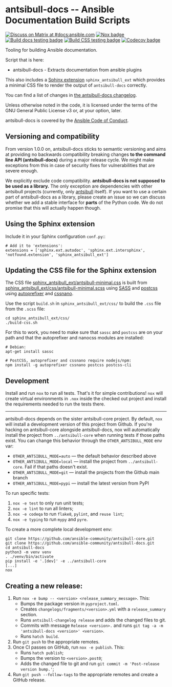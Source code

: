 <!--
Copyright (c) Ansible Project
GNU General Public License v3.0+ (see LICENSES/GPL-3.0-or-later.txt or https://www.gnu.org/licenses/gpl-3.0.txt)
SPDX-License-Identifier: GPL-3.0-or-later
-->

# antsibull-docs -- Ansible Documentation Build Scripts
[![Discuss on Matrix at #docs:ansible.com](https://img.shields.io/matrix/docs:ansible.com.svg?server_fqdn=ansible-accounts.ems.host&label=Discuss%20on%20Matrix%20at%20%23docs:ansible.com&logo=matrix)](https://matrix.to/#/#docs:ansible.com)
[![Nox badge](https://github.com/ansible-community/antsibull-docs/actions/workflows/nox.yml/badge.svg)](https://github.com/ansible-community/antsibull-docs/actions/workflows/nox.yml)
[![Build docs testing badge](https://github.com/ansible-community/antsibull-docs/workflows/antsibull-docs%20tests/badge.svg?event=push&branch=main)](https://github.com/ansible-community/antsibull-docs/actions?query=workflow%3A%22antsibull-docs+tests%22+branch%3Amain)
[![Build CSS testing badge](https://github.com/ansible-community/antsibull-docs/workflows/Build%20CSS/badge.svg?event=push&branch=main)](https://github.com/ansible-community/antsibull-docs/actions?query=workflow%3A%22Build+CSS%22+branch%3Amain)
[![Codecov badge](https://img.shields.io/codecov/c/github/ansible-community/antsibull-docs)](https://codecov.io/gh/ansible-community/antsibull-docs)

Tooling for building Ansible documentation.

Script that is here:

* antsibull-docs - Extracts documentation from ansible plugins

This also includes a [Sphinx extension](https://www.sphinx-doc.org/en/master/) `sphinx_antsibull_ext` which provides a minimal CSS file to render the output of `antsibull-docs` correctly.

You can find a list of changes in [the antsibull-docs changelog](./CHANGELOG.rst).

Unless otherwise noted in the code, it is licensed under the terms of the GNU
General Public License v3 or, at your option, later.

antsibull-docs is covered by the [Ansible Code of Conduct](https://docs.ansible.com/ansible/latest/community/code_of_conduct.html).

## Versioning and compatibility

From version 1.0.0 on, antsibull-docs sticks to semantic versioning and aims at providing no backwards compatibility breaking changes **to the command line API (antsibull-docs)** during a major release cycle. We might make exceptions from this in case of security fixes for vulnerabilities that are severe enough.

We explicitly exclude code compatibility. **antsibull-docs is not supposed to be used as a library.** The only exception are dependencies with other antsibull projects (currently, only [antsibull](https://github.com/ansible-community/antsibull/) itself). If you want to use a certain part of antsibull-docs as a library, please create an issue so we can discuss whether we add a stable interface for **parts** of the Python code. We do not promise that this will actually happen though.

## Using the Sphinx extension

Include it in your Sphinx configuration ``conf.py``::

```
# Add it to 'extensions':
extensions = ['sphinx.ext.autodoc', 'sphinx.ext.intersphinx', 'notfound.extension', 'sphinx_antsibull_ext']
```

## Updating the CSS file for the Sphinx extension

The CSS file [sphinx_antsibull_ext/antsibull-minimal.css](https://github.com/ansible-community/antsibull-docs/blob/main/sphinx_antsibull_ext/antsibull-minimal.css) is built from [sphinx_antsibull_ext/css/antsibull-minimal.scss](https://github.com/ansible-community/antsibull-docs/blob/main/sphinx_antsibull_ext/src/antsibull-minimal.scss) using [SASS](https://sass-lang.com/) and [postcss](https://postcss.org/) using [autoprefixer](https://github.com/postcss/autoprefixer) and [cssnano](https://cssnano.co/).

Use the script `build.sh` in `sphinx_antsibull_ext/css/` to build the `.css` file from the `.scss` file:

```
cd sphinx_antsibull_ext/css/
./build-css.sh
```

For this to work, you need to make sure that `sassc` and `postcss` are on your path and that the autoprefixer and nanocss modules are installed:

```
# Debian:
apt-get install sassc

# PostCSS, autoprefixer and cssnano require nodejs/npm:
npm install -g autoprefixer cssnano postcss postcss-cli
```

## Development

Install and run `nox` to run all tests. That's it for simple contributions!
`nox` will create virtual environments in `.nox` inside the checked out project
and install the requirements needed to run the tests there.


---

antsibull-docs depends on the sister antsibull-core project.
By default, `nox` will install a development version of this project from
Github.
If you're hacking on antsibull-core alongside antsibull-docs, nox will automatically
install the project from `../antsibull-core` when running tests if those paths
exist.
You can change this behavior through the `OTHER_ANTSIBULL_MODE` env var:

- `OTHER_ANTSIBULL_MODE=auto` — the default behavior described above
- `OTHER_ANTSIBULL_MODE=local` — install the project from `../antsibull-core`.
  Fail if that paths doesn't exist.
- `OTHER_ANTSIBULL_MODE=git` — install the projects from the Github main branch
- `OTHER_ANTSIBULL_MODE=pypi` — install the latest version from PyPI


To run specific tests:

1. `nox -e test` to only run unit tests;
2. `nox -e lint` to run all linters;
3. `nox -e codeqa` to run `flake8`, `pylint`, and `reuse lint`;
4. `nox -e typing` to run `mypy` and `pyre`.

To create a more complete local development env:

``` console
git clone https://github.com/ansible-community/antsibull-core.git
git clone https://github.com/ansible-community/antsibull-docs.git
cd antsibull-docs
python3 -m venv venv
. ./venv/bin/activate
pip install -e '.[dev]' -e ../antsibull-core
[...]
nox
```

## Creating a new release:

1. Run `nox -e bump -- <version> <release_summary_message>`. This:
   * Bumps the package version in `pyproject.toml`.
   * Creates `changelogs/fragments/<version>.yml` with a `release_summary` section.
   * Runs `antsibull-changelog release` and adds the changed files to git.
   * Commits with message `Release <version>.` and runs `git tag -a -m 'antsibull-docs <version>' <version>`.
   * Runs `hatch build`.
2. Run `git push` to the appropriate remotes.
3. Once CI passes on GitHub, run `nox -e publish`. This:
   * Runs `hatch publish`;
   * Bumps the version to `<version>.post0`;
   * Adds the changed file to git and run `git commit -m 'Post-release version bump.'`;
4. Run `git push --follow-tags` to the appropriate remotes and create a GitHub release.
